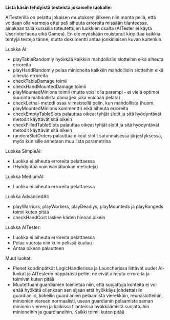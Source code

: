 **Lista käsin tehdyistä testeistä jokaiselle luokalle:**

AITesterillä on pelattu jokaisen muutoksen jälkeen niin monta peliä, että voidaan olla varmoja ettei peli aiheuta
erroreita missään tilanteessa, ainakaan tällä kurssilla toteutettujen luokkien osalta (AITester ei käytä UserInterfacea
eikä Gamea). En ole myöskään muistanut kirjoittaa kaikkia tehtyjä testejä tänne, mutta dokumentti antaa jonkinlaisen
kuvan kuitenkin.

Luokka AI:

- playTableRandomly hyökkää kaikkiin mahdollisiin slotteihin eikä aiheuta erroreita
- playHandRandomly pelaa minioneita kaikkiin mahdollisiin slotteihin eikä aiheuta erroreita
- checkTableDamage toimii
- checkHandMountedDamage toimii
- playMountedMinions toimii (mutta voisi olla parempi - ei vielä optimoi suurinta mahdollista damagea joka voidaan pelata)
- checkLethal-metodi osaa viimeistellä pelin, kun mahdollista (huom. playMountedMinions kommentti) eikä aiheuta erroreita
- checkEmptyTableSlots palauttaa oikeat tyhjät slotit ja sitä hyödyntävät metodit käyttävät sitä oikein
- checkFilledTableSlots palauttaa oikeat tyhjät slotit ja sitä hyödyntävät metodit käyttävät sitä oikein
- randomSlotOrders palauttaa oikeat slotit satunnaisessa järjestyksessä, myös kun sille annetaan muu lista parametrina

Luokka SimpleAI:

- Luokka ei aiheuta erroreita pelattaessa
- (Hyödyntää vain isäntäluokan metodeja)

Luokka MediumAI:

- Luokka ei aiheuta erroreita pelattaessa

Luokka AdvancedAI:

- playWarriors, playWorkers, playDeadlys, playMounteds ja playRangeds toimii kuten pitää
- checkHandCost laskee käden hinnan oikein

Luokka AITester:

- Luokka ei aiheuta erroreita pelattaessa
- Pelaa vuoroja niin kuin pelissä kuuluu
- Antaa oikean palautteen

Muut luokat:

- Pienet koodinpätkät LogicHandlerissa ja Launcherissa liittävät uudet AI-luokat ja AITesterin 
näppärästi peliin: ne eivät aiheuta erroreita ja toimivat kuten pitää
- Muutettuani guardianien toimintaa niin, että suojattuja kohteita ei voi enää hyökätä ollenkaan sen sijaan että
hyökkäys johdettaisiin guardianiin, kokeilin guardianien pelaamista vierekkäin, reunaslotteihin, minionien viereen
normaalisti, usean guardianin pelaamista saman minionin viereen ja kaikissa tilanteissa hyökkäämistä suojattuihin
minioneihin ja guardianeihin. Kaikki toimii kuten pitää